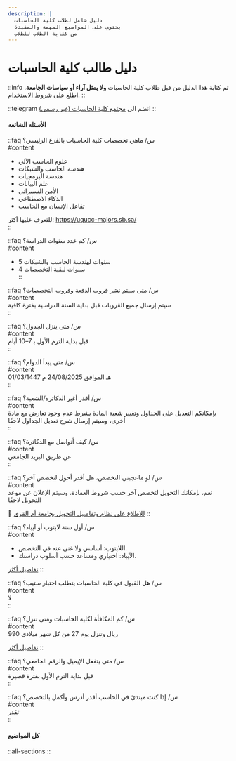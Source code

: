 ```yaml
---
description: |
  دليل شامل لطلاب كلية الحاسبات
  يحتوي على المواضيع المهمة والمفيدة
  من كتابة الطلاب للطلاب
---
```


# دليل طالب كلية الحاسبات

::info
تم كتابة هذا الدليل من قبل طلاب كلية الحاسبات **ولا يمثل آراء أو سياسات الجامعة**. اطلع على [شروط الاستخدام](/shrwt-alastkhdam).
::

::telegram
انضم الى [مجتمع كلية الحاسبات (غير رسمي)](https://t.me/uqucc_chat)
::

#### الأسئلة الشائعة

::faq
س/ ماهي تخصصات كلية الحاسبات بالفرع الرئيسي؟  
#content  
- علوم الحاسب الآلي  
- هندسة الحاسب والشبكات  
- هندسة البرمجيات  
- علم البيانات  
- الأمن السيبراني  
- الذكاء الاصطناعي  
- تفاعل الإنسان مع الحاسب  

للتعرف عليها أكثر: https://uqucc-majors.sb.sa/  
::

::faq
س/ كم عدد سنوات الدراسة؟  
#content  
- 5 سنوات لهندسة الحاسب والشبكات  
- 4 سنوات لبقية التخصصات  
::

::faq
س/ متى سيتم نشر قروب الدفعة وقروب التخصصات؟  
#content  
سيتم إرسال جميع القروبات قبل بداية السنة الدراسية بفترة كافية  
::

::faq
س/ متى ينزل الجدول؟  
#content  
قبل بداية الترم الأول ب‍ 7–10 أيام  
::

::faq
س/ متى يبدأ الدوام؟  
#content  
01/03/1447 هـ الموافق 24/08/2025 م  
::

::faq
س/ أقدر أغير الدكاترة/الشعبة؟  
#content  
بإمكانكم التعديل على الجداول وتغيير شعبة المادة بشرط عدم وجود تعارض مع مادة أخرى، وسيتم إرسال شرح تعديل الجداول لاحقًا  
::

::faq
س/ كيف أتواصل مع الدكاترة؟  
#content  
عن طريق البريد الجامعي  
::

::faq
س/ لو ماعجبني التخصص، هل أقدر أحول لتخصص آخر؟  
#content  
نعم، بإمكانك التحويل لتخصص آخر حسب شروط العمادة، وسيتم الإعلان عن موعد التحويل لاحقًا  

🔶 [للاطلاع على نظام وتفاصيل التحويل بجامعة أم القرى](/aljamah-walajraaat-alakadymyh/alqbwl-walthwyl/althwyl)
::

::faq
س/ أول سنة لابتوب أو آيباد؟  
#content  
- اللابتوب: أساسي ولا غنى عنه في التخصص.  
- الآيباد: اختياري ومساعد حسب أسلوب دراستك.  

[تفاصيل أكثر](/altqnyh-walajhzh/aybad-aw-labtwb)
::

::faq
س/ هل القبول في كلية الحاسبات يتطلب اختبار ستيب؟  
#content  
لا  
::

::faq
س/ كم المكافأة لكلية الحاسبات ومتى تنزل؟  
#content  
990 ريال وتنزل يوم 27 من كل شهر ميلادي  

[تفاصيل أكثر](/adwat/almkafah-alqadmh)
::

::faq
س/ متى يتفعل الإيميل والرقم الجامعي؟  
#content  
قبل بداية الترم الأول بفترة قصيرة  
::

::faq
س/ إذا كنت مبتدئ في الحاسب أقدر أدرس وأكمل بالتخصص؟  
#content  
تقدر  
::

#### كل المواضيع

::all-sections
::
